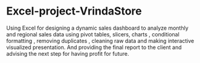 # Excel-project-VrindaStore
Using Excel for designing a dynamic sales dashboard to analyze monthly and regional sales data using pivot tables, slicers, charts , conditional formatting , removing duplicates , cleaning raw data and making interactive visualized presentation. And providing the final report to the client and advising the next step for having profit for future.

